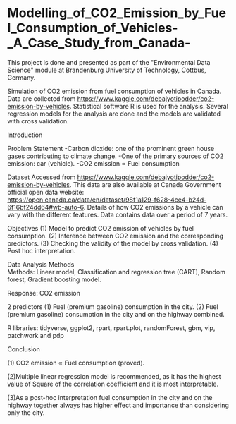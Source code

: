 # Modelling_of_CO2_Emission_by_Fuel_Consumption_of_Vehicles-_A_Case_Study_from_Canada-

This project is done and presented as part of the "Environmental Data Science" module at Brandenburg University of Technology, Cottbus, Germany. 

Simulation of CO2 emission from fuel consumption of vehicles in Canada. Data are collected from  https://www.kaggle.com/debajyotipodder/co2-emission-by-vehicles.
Statistical software R is used for the analysis. Several regression models for the analysis are done and the models are validated with cross validation. 

Introduction

Problem Statement 
 -Carbon dioxide: one of the prominent green house gases contributing to climate change. 
 -One of the primary sources of CO2 emission: car (vehicle).
 -CO2 emission ∝ Fuel consumption 

Dataset
Accessed from https://www.kaggle.com/debajyotipodder/co2-emission-by-vehicles.
This data are also available at Canada Government official open data website: https://open.canada.ca/data/en/dataset/98f1a129-f628-4ce4-b24d-6f16bf24dd64#wb-auto-6.
Details of how CO2 emissions by a vehicle can vary with the different features.
Data contains data over a period of 7 years. 

Objectives
 (1) Model to predict CO2 emission of vehicles by fuel consumption. 
 (2) Inference between CO2 emission and the corresponding predictors. 
 (3) Checking the validity of the model by cross validation.
 (4) Post hoc interpretation. 

Data Analysis Methods  
Methods: Linear model, Classification and regression tree (CART), Random forest, Gradient boosting model.

Response: CO2 emission

2 predictors
    (1) Fuel (premium gasoline) consumption in the city.
    (2) Fuel (premium gasoline) consumption in the city and on the highway combined.
    
R libraries: tidyverse, ggplot2, rpart, rpart.plot, randomForest, gbm, vip, patchwork and pdp 

Conclusion

(1) CO2 emission ∝ Fuel consumption (proved).

 (2)Multiple linear regression model is recommended, as it has the highest value of Square of the correlation coefficient and it is most interpretable.
 
 (3)As a post-hoc interpretation fuel consumption in the city and on the highway together always has higher effect and importance than considering only the city.




